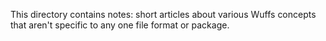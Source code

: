 This directory contains notes: short articles about various Wuffs concepts that
aren't specific to any one file format or package.
